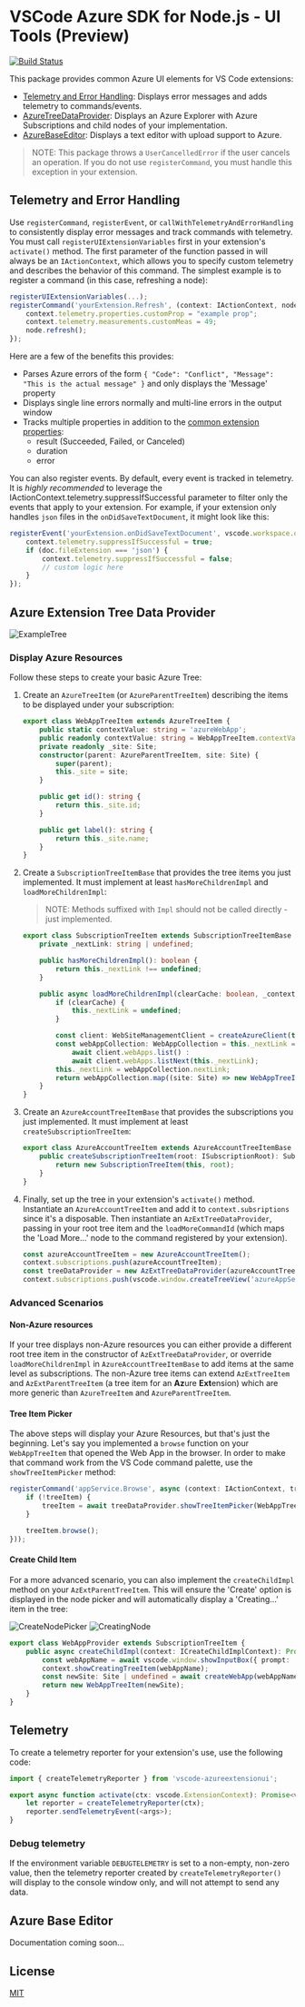 # VSCode Azure SDK for Node.js - UI Tools (Preview)

[![Build Status](https://dev.azure.com/ms-azuretools/AzCode/_apis/build/status/vscode-azuretools)](https://dev.azure.com/ms-azuretools/AzCode/_build/latest?definitionId=17)

This package provides common Azure UI elements for VS Code extensions:
* [Telemetry and Error Handling](#telemetry-and-error-handling): Displays error messages and adds telemetry to commands/events.
* [AzureTreeDataProvider](#azure-tree-data-provider): Displays an Azure Explorer with Azure Subscriptions and child nodes of your implementation.
* [AzureBaseEditor](#azure-base-editor): Displays a text editor with upload support to Azure.

> NOTE: This package throws a `UserCancelledError` if the user cancels an operation. If you do not use `registerCommand`, you must handle this exception in your extension.

## Telemetry and Error Handling

Use `registerCommand`, `registerEvent`, or `callWithTelemetryAndErrorHandling` to consistently display error messages and track commands with telemetry. You must call `registerUIExtensionVariables` first in your extension's `activate()` method. The first parameter of the function passed in will always be an `IActionContext`, which allows you to specify custom telemetry and describes the behavior of this command. The simplest example is to register a command (in this case, refreshing a node):
```typescript
registerUIExtensionVariables(...);
registerCommand('yourExtension.Refresh', (context: IActionContext, node: AzExtTreeItem) => {
    context.telemetry.properties.customProp = "example prop";
    context.telemetry.measurements.customMeas = 49;
    node.refresh();
});
```
Here are a few of the benefits this provides:
* Parses Azure errors of the form `{ "Code": "Conflict", "Message": "This is the actual message" }` and only displays the 'Message' property
* Displays single line errors normally and multi-line errors in the output window
* Tracks multiple properties in addition to the [common extension properties](https://github.com/Microsoft/vscode-extension-telemetry#common-properties):
  * result (Succeeded, Failed, or Canceled)
  * duration
  * error

You can also register events. By default, every event is tracked in telemetry. It is *highly recommended* to leverage the IActionContext.telemetry.suppressIfSuccessful parameter to filter only the events that apply to your extension. For example, if your extension only handles `json` files in the `onDidSaveTextDocument`, it might look like this:
```typescript
registerEvent('yourExtension.onDidSaveTextDocument', vscode.workspace.onDidSaveTextDocument, async (context: IActionContext, doc: vscode.TextDocument) => {
    context.telemetry.suppressIfSuccessful = true;
    if (doc.fileExtension === 'json') {
        context.telemetry.suppressIfSuccessful = false;
        // custom logic here
    }
});
```

## Azure Extension Tree Data Provider
![ExampleTree](resources/ExampleTree.png)

### Display Azure Resources
Follow these steps to create your basic Azure Tree:
1. Create an `AzureTreeItem` (or `AzureParentTreeItem`) describing the items to be displayed under your subscription:
    ```typescript
    export class WebAppTreeItem extends AzureTreeItem {
        public static contextValue: string = 'azureWebApp';
        public readonly contextValue: string = WebAppTreeItem.contextValue;
        private readonly _site: Site;
        constructor(parent: AzureParentTreeItem, site: Site) {
            super(parent);
            this._site = site;
        }

        public get id(): string {
            return this._site.id;
        }

        public get label(): string {
            return this._site.name;
        }
    }
    ```
1. Create a `SubscriptionTreeItemBase` that provides the tree items you just implemented. It must implement at least `hasMoreChildrenImpl` and `loadMoreChildrenImpl`:
    > NOTE: Methods suffixed with `Impl` should not be called directly - just implemented.
    ```typescript
    export class SubscriptionTreeItem extends SubscriptionTreeItemBase {
        private _nextLink: string | undefined;

        public hasMoreChildrenImpl(): boolean {
            return this._nextLink !== undefined;
        }

        public async loadMoreChildrenImpl(clearCache: boolean, _context: IActionContext): Promise<WebAppTreeItem[]> {
            if (clearCache) {
                this._nextLink = undefined;
            }

            const client: WebSiteManagementClient = createAzureClient(this.root, WebSiteManagementClient);
            const webAppCollection: WebAppCollection = this._nextLink === undefined ?
                await client.webApps.list() :
                await client.webApps.listNext(this._nextLink);
            this._nextLink = webAppCollection.nextLink;
            return webAppCollection.map((site: Site) => new WebAppTreeItem(this, site)));
        }
    }
    ```
1. Create an `AzureAccountTreeItemBase` that provides the subscriptions you just implemented. It must implement at least `createSubscriptionTreeItem`:
    ```typescript
    export class AzureAccountTreeItem extends AzureAccountTreeItemBase {
        public createSubscriptionTreeItem(root: ISubscriptionRoot): SubscriptionTreeItemBase {
            return new SubscriptionTreeItem(this, root);
        }
    }
    ```
1. Finally, set up the tree in your extension's `activate()` method. Instantiate an `AzureAccountTreeItem` and add it to `context.subsriptions` since it's a disposable. Then instantiate an `AzExtTreeDataProvider`, passing in your root tree item and the `loadMoreCommandId` (which maps the 'Load More...' node to the command registered by your extension).
    ```typescript
    const azureAccountTreeItem = new AzureAccountTreeItem();
    context.subscriptions.push(azureAccountTreeItem);
    const treeDataProvider = new AzExtTreeDataProvider(azureAccountTreeItem, 'appService.LoadMore');
    context.subscriptions.push(vscode.window.createTreeView('azureAppService', { treeDataProvider }));
    ```

### Advanced Scenarios

#### Non-Azure resources
If your tree displays non-Azure resources you can either provide a different root tree item in the constructor of `AzExtTreeDataProvider`, or override `loadMoreChildrenImpl` in `AzureAccountTreeItemBase` to add items at the same level as subscriptions. The non-Azure tree items can extend `AzExtTreeItem` and `AzExtParentTreeItem` (a tree item for an **Az**ure **Ext**ension) which are more generic than `AzureTreeItem` and `AzureParentTreeItem`.

#### Tree Item Picker
The above steps will display your Azure Resources, but that's just the beginning. Let's say you implemented a `browse` function on your `WebAppTreeItem` that opened the Web App in the browser. In order to make that command work from the VS Code command palette, use the `showTreeItemPicker` method:
```typescript
registerCommand('appService.Browse', async (context: IActionContext, treeItem?: WebAppTreeItem) => {
    if (!treeItem) {
        treeItem = await treeDataProvider.showTreeItemPicker(WebAppTreeItem.contextValue, context);
    }

    treeItem.browse();
}));
```

#### Create Child Item
For a more advanced scenario, you can also implement the `createChildImpl` method on your `AzExtParentTreeItem`. This will ensure the 'Create' option is displayed in the node picker and will automatically display a 'Creating...' item in the tree:

![CreateNodePicker](resources/CreateNodePicker.png) ![CreatingNode](resources/CreatingNode.png)
```typescript
export class WebAppProvider extends SubscriptionTreeItem {
    public async createChildImpl(context: ICreateChildImplContext): Promise<WebAppTreeItem> {
        const webAppName = await vscode.window.showInputBox({ prompt: 'Enter the name of your new Web App' });
        context.showCreatingTreeItem(webAppName);
        const newSite: Site | undefined = await createWebApp(webAppName, this.root);
        return new WebAppTreeItem(newSite);
    }
}
```

## Telemetry

To create a telemetry reporter for your extension's use, use the following code:

```typescript
import { createTelemetryReporter } from 'vscode-azureextensionui';

export async function activate(ctx: vscode.ExtensionContext): Promise<void> {
    let reporter = createTelemetryReporter(ctx);
    reporter.sendTelemetryEvent(<args>);
}
```

### Debug telemetry

If the environment variable `DEBUGTELEMETRY` is set to a non-empty, non-zero value, then the telemetry reporter created by `createTelemetryReporter()` will display to the console window only, and will not attempt to send any data.

## Azure Base Editor

Documentation coming soon...

## License
[MIT](LICENSE.md)
